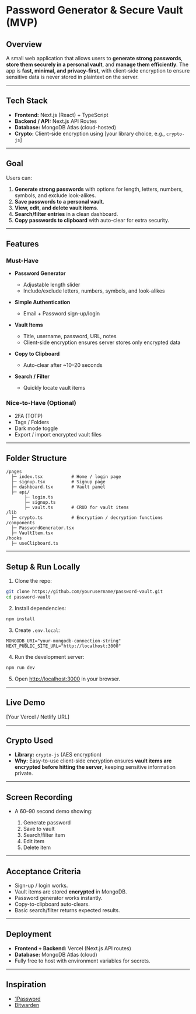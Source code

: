 # Password Generator & Secure Vault (MVP)

## **Overview**

A small web application that allows users to **generate strong passwords**, **store them securely in a personal vault**, and **manage them efficiently**. The app is **fast, minimal, and privacy-first**, with client-side encryption to ensure sensitive data is never stored in plaintext on the server.

---

## **Tech Stack**

* **Frontend:** Next.js (React) + TypeScript
* **Backend / API:** Next.js API Routes
* **Database:** MongoDB Atlas (cloud-hosted)
* **Crypto:** Client-side encryption using [your library choice, e.g., `crypto-js`]

---

## **Goal**

Users can:

1. **Generate strong passwords** with options for length, letters, numbers, symbols, and exclude look-alikes.
2. **Save passwords to a personal vault**.
3. **View, edit, and delete vault items**.
4. **Search/filter entries** in a clean dashboard.
5. **Copy passwords to clipboard** with auto-clear for extra security.

---

## **Features**

### **Must-Have**

* **Password Generator**

  * Adjustable length slider
  * Include/exclude letters, numbers, symbols, and look-alikes
* **Simple Authentication**

  * Email + Password sign-up/login
* **Vault Items**

  * Title, username, password, URL, notes
  * Client-side encryption ensures server stores only encrypted data
* **Copy to Clipboard**

  * Auto-clear after ~10–20 seconds
* **Search / Filter**

  * Quickly locate vault items

### **Nice-to-Have (Optional)**

* 2FA (TOTP)
* Tags / Folders
* Dark mode toggle
* Export / import encrypted vault files

---

## **Folder Structure**

```
/pages
  ├─ index.tsx           # Home / login page
  ├─ signup.tsx          # Signup page
  ├─ dashboard.tsx       # Vault panel
  ├─ api/
       ├─ login.ts
       ├─ signup.ts
       ├─ vault.ts       # CRUD for vault items
/lib
  ├─ crypto.ts           # Encryption / decryption functions
/components
  ├─ PasswordGenerator.tsx
  ├─ VaultItem.tsx
/hooks
  ├─ useClipboard.ts
```

---

## **Setup & Run Locally**

1. Clone the repo:

```bash
git clone https://github.com/yourusername/password-vault.git
cd password-vault
```

2. Install dependencies:

```bash
npm install
```

3. Create `.env.local`:

```
MONGODB_URI="your-mongodb-connection-string"
NEXT_PUBLIC_SITE_URL="http://localhost:3000"
```

4. Run the development server:

```bash
npm run dev
```

5. Open [http://localhost:3000](http://localhost:3000) in your browser.

---

## **Live Demo**

[Your Vercel / Netlify URL]

---

## **Crypto Used**

* **Library:** `crypto-js` (AES encryption)
* **Why:** Easy-to-use client-side encryption ensures **vault items are encrypted before hitting the server**, keeping sensitive information private.

---

## **Screen Recording**

* A 60–90 second demo showing:

  1. Generate password
  2. Save to vault
  3. Search/filter item
  4. Edit item
  5. Delete item

---

## **Acceptance Criteria**

* Sign-up / login works.
* Vault items are stored **encrypted** in MongoDB.
* Password generator works instantly.
* Copy-to-clipboard auto-clears.
* Basic search/filter returns expected results.

---

## **Deployment**

* **Frontend + Backend:** Vercel (Next.js API routes)
* **Database:** MongoDB Atlas (cloud)
* Fully free to host with environment variables for secrets.

---

## **Inspiration**

* [1Password](https://1password.com)
* [Bitwarden](https://bitwarden.com)
